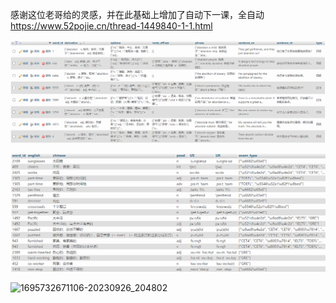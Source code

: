 <!--
 * @Author: fuutianyii
 * @Date: 2023-09-24 20:26:07
 * @LastEditors: fuutianyii
 * @LastEditTime: 2023-09-26 20:53:59
 * @github: https://github.com/fuutianyii
 * @mail: fuutianyii@gmail.com
 * @QQ: 1587873181
-->
感谢这位老哥给的灵感，并在此基础上增加了自动下一课，全自动
https://www.52pojie.cn/thread-1449840-1-1.html

![image-20230926204654853](image-20230926204654853.png)



![image-20230926204705324](image-20230926204705324.png)

![1695732671106-20230926_204802](C:/Users/FTY/Videos/1695732671106-20230926_204802.gif)
